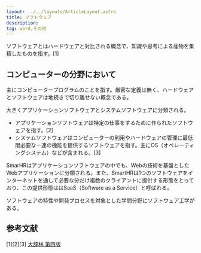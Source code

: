 ```yaml
---
layout: ../../layouts/ArticleLayout.astro
title: ソフトウェア
description:
tag: word,その他
---
```


ソフトウェアとはハードウェアと対比される概念で、知識や思考による産物を集積したものを指す。[1]

## コンピューターの分野において

主にコンピュータープログラムのことを指す。厳密な定義は無く、ハードウェアとソフトウェアは地続きで切り離せない概念である。

大きくアプリケーションソフトウェアとシステムソフトウェアに分類される。   
- アプリケーションソフトウェアは特定の仕事をするために作られたソフトウェアを指す。[2]  
- システムソフトウェアはコンピューターの利用やハードウェアの管理に最低限必要な一連の機能を提供するソフトウェアを指す。主にOS（オペレーティングシステム）などが含まれる。[3]  

SmarHRはアプリケーションソフトウェアの中でも、Webの技術を基盤としたWebアプリケーションに分類される。また、SmartHRは1つのソフトウェアをインターネットを通して必要な分だけ複数のクライアントに提供する形態をとっており、この提供形態ははSaaS（Software as a Service）と呼ばれる。  

ソフトウェアの特性や開発プロセスを対象とした学問分野にソフトウェア工学がある。

## 参考文献

[1][2][3] [大辞林 第四版](https://dictionary.sanseido-publ.co.jp/topic/djr4/)
